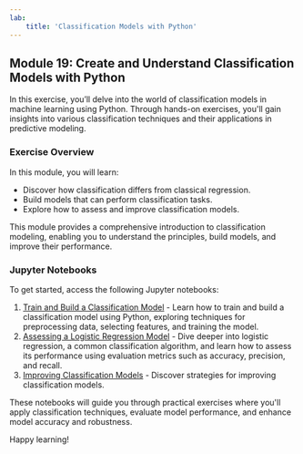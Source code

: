 ```yaml
---
lab:
    title: 'Classification Models with Python'
---
```

## Module 19: Create and Understand Classification Models with Python

In this exercise, you’ll delve into the world of classification models in machine learning using Python. Through hands-on exercises, you'll gain insights into various classification techniques and their applications in predictive modeling.

### Exercise Overview

In this module, you will learn:
- Discover how classification differs from classical regression.
- Build models that can perform classification tasks.
- Explore how to assess and improve classification models.

This module provides a comprehensive introduction to classification modeling, enabling you to understand the principles, build models, and improve their performance.

### Jupyter Notebooks

To get started, access the following Jupyter notebooks:

1. [Train and Build a Classification Model](../notebook/19/1-exercise-train-classification-model.ipynb) - Learn how to train and build a classification model using Python, exploring techniques for preprocessing data, selecting features, and training the model.
2. [Assessing a Logistic Regression Model](../notebook/19/2-exercise-assess-classification-model.ipynb) - Dive deeper into logistic regression, a common classification algorithm, and learn how to assess its performance using evaluation metrics such as accuracy, precision, and recall.
3. [Improving Classification Models](../notebook/19/3-exercise-improve-classification.ipynb) - Discover strategies for improving classification models.

These notebooks will guide you through practical exercises where you'll apply classification techniques, evaluate model performance, and enhance model accuracy and robustness.

Happy learning!
